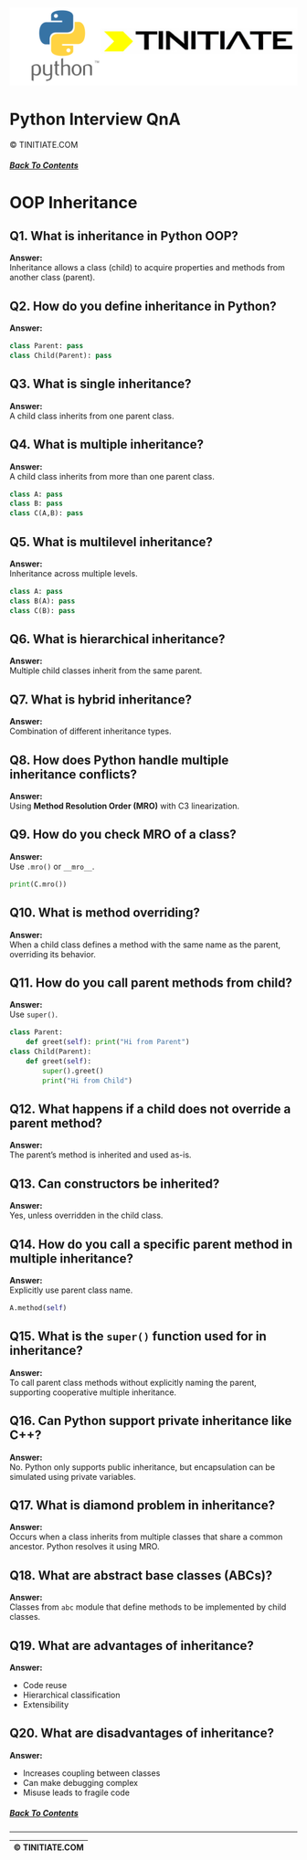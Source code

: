 ![Python Tinitiate Image](../python_tinitiate.png)

# Python Interview QnA
&copy; TINITIATE.COM

##### [Back To Contents](./README.md)

# OOP Inheritance

## Q1. What is inheritance in Python OOP?
**Answer:**  
Inheritance allows a class (child) to acquire properties and methods from another class (parent).

## Q2. How do you define inheritance in Python?
**Answer:**  
```python
class Parent: pass
class Child(Parent): pass
```

## Q3. What is single inheritance?
**Answer:**  
A child class inherits from one parent class.

## Q4. What is multiple inheritance?
**Answer:**  
A child class inherits from more than one parent class.  
```python
class A: pass
class B: pass
class C(A,B): pass
```

## Q5. What is multilevel inheritance?
**Answer:**  
Inheritance across multiple levels.  
```python
class A: pass
class B(A): pass
class C(B): pass
```

## Q6. What is hierarchical inheritance?
**Answer:**  
Multiple child classes inherit from the same parent.

## Q7. What is hybrid inheritance?
**Answer:**  
Combination of different inheritance types.

## Q8. How does Python handle multiple inheritance conflicts?
**Answer:**  
Using **Method Resolution Order (MRO)** with C3 linearization.

## Q9. How do you check MRO of a class?
**Answer:**  
Use `.mro()` or `__mro__`.  
```python
print(C.mro())
```

## Q10. What is method overriding?
**Answer:**  
When a child class defines a method with the same name as the parent, overriding its behavior.

## Q11. How do you call parent methods from child?
**Answer:**  
Use `super()`.  
```python
class Parent:
    def greet(self): print("Hi from Parent")
class Child(Parent):
    def greet(self):
        super().greet()
        print("Hi from Child")
```

## Q12. What happens if a child does not override a parent method?
**Answer:**  
The parent’s method is inherited and used as-is.

## Q13. Can constructors be inherited?
**Answer:**  
Yes, unless overridden in the child class.

## Q14. How do you call a specific parent method in multiple inheritance?
**Answer:**  
Explicitly use parent class name.  
```python
A.method(self)
```

## Q15. What is the `super()` function used for in inheritance?
**Answer:**  
To call parent class methods without explicitly naming the parent, supporting cooperative multiple inheritance.

## Q16. Can Python support private inheritance like C++?
**Answer:**  
No. Python only supports public inheritance, but encapsulation can be simulated using private variables.

## Q17. What is diamond problem in inheritance?
**Answer:**  
Occurs when a class inherits from multiple classes that share a common ancestor. Python resolves it using MRO.

## Q18. What are abstract base classes (ABCs)?
**Answer:**  
Classes from `abc` module that define methods to be implemented by child classes.

## Q19. What are advantages of inheritance?
**Answer:**  
- Code reuse  
- Hierarchical classification  
- Extensibility

## Q20. What are disadvantages of inheritance?
**Answer:**  
- Increases coupling between classes  
- Can make debugging complex  
- Misuse leads to fragile code

##### [Back To Contents](./README.md)
***
| &copy; TINITIATE.COM |
|----------------------|
